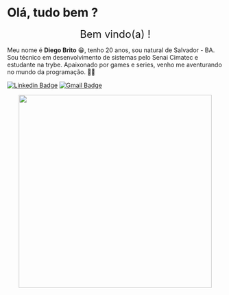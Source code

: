 # Olá, tudo bem ?


<p align="center">
   <font size="5">Bem vindo(a) ! </font>
</p>  

Meu nome é **Diego Brito** 😁, tenho 20 anos, sou natural de Salvador - BA.
Sou técnico em desenvolvimento de sistemas pelo Senai Cimatec e estudante na trybe. Apaixonado por games e series, venho me aventurando no mundo da programação. 🚀🚀

[![Linkedin Badge](https://img.shields.io/badge/-LinkedIn-blue?style=flat-square&logo=Linkedin&logoColor=white&link=https://www.linkedin.com/in/diego-rbrito/)](https://www.linkedin.com/in/diego-rbrito/) [![Gmail Badge](https://img.shields.io/badge/-Gmail-c14438?style=flat-square&logo=Gmail&logoColor=white&link=mailto:diegorbrito9@gmail.com)](mailto:diegorbrito9@gmail.com/)

<p align="center">
  <img src="https://raw.githubusercontent.com/Drb-Diego/Drb-Diego/717541b12ec6c9ea8cbcf551b0bdd22e7ba59a8e/imagens/programa%C3%A7%C3%A3o%20imagem.svg" width="450" />
</p>





























<!--
**Drb-Diego/Drb-Diego** is a ✨ _special_ ✨ repository because its `README.md` (this file) appears on your GitHub profile.

Here are some ideas to get you started:

- 🔭 I’m currently working on ...
- 🌱 I’m currently learning ...
- 👯 I’m looking to collaborate on ...
- 🤔 I’m looking for help with ...
- 💬 Ask me about ...
- 📫 How to reach me: ...
- 😄 Pronouns: ...
- ⚡ Fun fact: ...
-->
